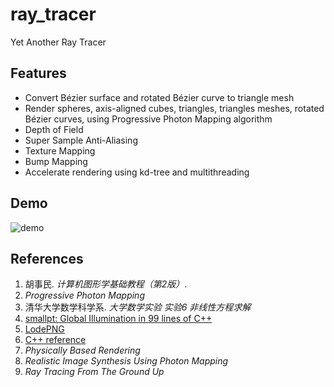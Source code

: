 # ray_tracer
Yet Another Ray Tracer

## Features

* Convert Bézier surface and rotated Bézier curve to triangle mesh
* Render spheres, axis-aligned cubes, triangles, triangles meshes, rotated Bézier curves, using Progressive Photon Mapping algorithm
* Depth of Field
* Super Sample Anti-Aliasing
* Texture Mapping
* Bump Mapping
* Accelerate rendering using kd-tree and multithreading

## Demo

![demo](TODO)

## References

1. 胡事民. *计算机图形学基础教程（第2版）*.
2. *Progressive Photon Mapping*
3. 清华大学数学科学系. *大学数学实验 实验6 非线性方程求解*
4. [smallpt: Global Illumination in 99 lines of C++](http://www.kevinbeason.com/smallpt/)
5. [LodePNG](http://lodev.org/lodepng/)
6. [C++ reference](http://en.cppreference.com/w/)
7. *Physically Based Rendering*
8. *Realistic Image Synthesis Using Photon Mapping*
9. *Ray Tracing From The Ground Up*